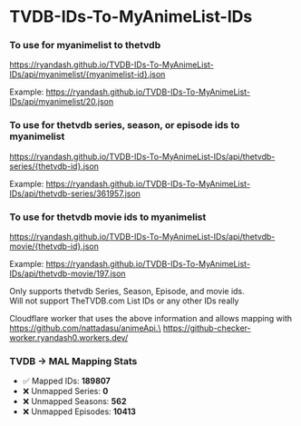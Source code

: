 # TVDB-IDs-To-MyAnimeList-IDs

### To use for myanimelist to thetvdb
https://ryandash.github.io/TVDB-IDs-To-MyAnimeList-IDs/api/myanimelist/{myanimelist-id}.json

Example: https://ryandash.github.io/TVDB-IDs-To-MyAnimeList-IDs/api/myanimelist/20.json

### To use for thetvdb series, season, or episode ids to myanimelist
https://ryandash.github.io/TVDB-IDs-To-MyAnimeList-IDs/api/thetvdb-series/{thetvdb-id}.json

Example: https://ryandash.github.io/TVDB-IDs-To-MyAnimeList-IDs/api/thetvdb-series/361957.json

### To use for thetvdb movie ids to myanimelist
https://ryandash.github.io/TVDB-IDs-To-MyAnimeList-IDs/api/thetvdb-movie/{thetvdb-id}.json

Example: https://ryandash.github.io/TVDB-IDs-To-MyAnimeList-IDs/api/thetvdb-movie/197.json

Only supports thetvdb Series, Season, Episode, and movie ids.\
Will not support TheTVDB.com List IDs or any other IDs really

Cloudflare worker that uses the above information and allows mapping with https://github.com/nattadasu/animeApi.\
https://github-checker-worker.ryandash0.workers.dev/

<!---counts-start--->
### TVDB → MAL Mapping Stats

- ✅ Mapped IDs: **189807**
- ❌ Unmapped Series: **0**
- ❌ Unmapped Seasons: **562**
- ❌ Unmapped Episodes: **10413**
<!---counts-end--->
